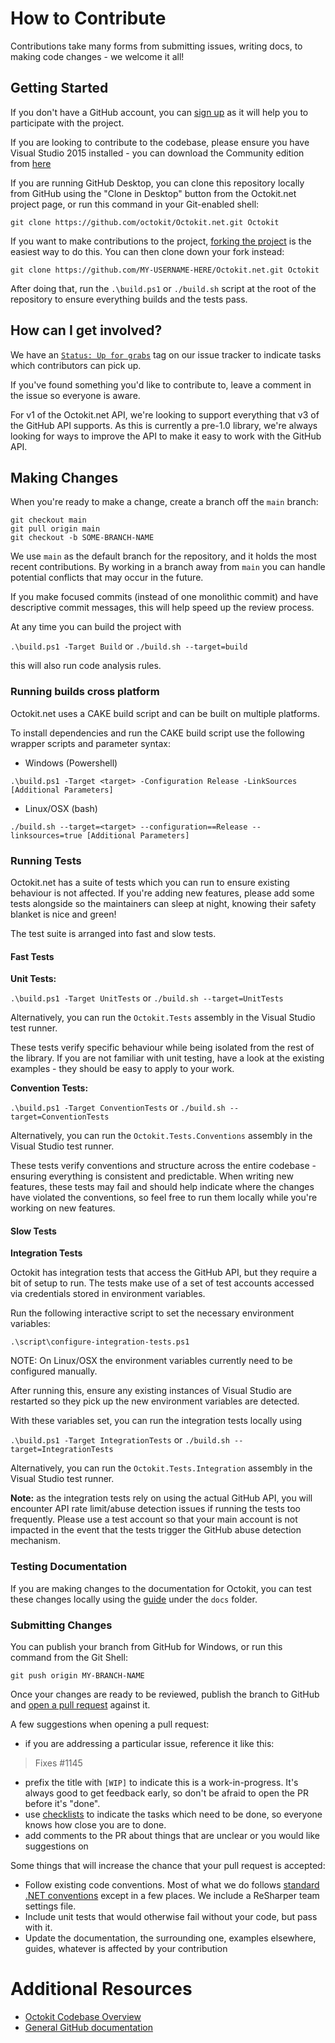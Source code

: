 # How to Contribute

Contributions take many forms from submitting issues, writing docs, to making
code changes - we welcome it all!

## Getting Started

If you don't have a GitHub account, you can [sign up](https://github.com/signup/free)
as it will help you to participate with the project.

If you are looking to contribute to the codebase, please ensure you have Visual
Studio 2015 installed - you can download the Community edition from
[here](https://www.visualstudio.com/en-us/downloads/download-visual-studio-vs.aspx)

If you are running GitHub Desktop, you can clone this repository locally from
GitHub using the "Clone in Desktop" button from the Octokit.net project page,
or run this command in your Git-enabled shell:

`git clone https://github.com/octokit/Octokit.net.git Octokit`

If you want to make contributions to the project,
[forking the project](https://help.github.com/articles/fork-a-repo) is the
easiest way to do this. You can then clone down your fork instead:

`git clone https://github.com/MY-USERNAME-HERE/Octokit.net.git Octokit`

After doing that, run the `.\build.ps1` or `./build.sh` script at the root of the repository
to ensure everything builds and the tests pass.

## How can I get involved?

We have an [`Status: Up for grabs`](https://github.com/octokit/octokit.net/labels/Status%3A%20Up%20for%20grabs)
tag on our issue tracker to indicate tasks which contributors can pick up.

If you've found something you'd like to contribute to, leave a comment in the issue
so everyone is aware.

For v1 of the Octokit.net API, we're looking to support everything that v3 of the
GitHub API supports. As this is currently a pre-1.0 library, we're always looking
for ways to improve the API to make it easy to work with the GitHub API.

## Making Changes

When you're ready to make a change, create a branch off the `main` branch:

```
git checkout main
git pull origin main
git checkout -b SOME-BRANCH-NAME
```

We use `main` as the default branch for the repository, and it holds the most
recent contributions. By working in a branch away from `main` you can handle
potential conflicts that may occur in the future.

If you make focused commits (instead of one monolithic commit) and have descriptive
commit messages, this will help speed up the review process.

At any time you can build the project with

`.\build.ps1 -Target Build`
or
`./build.sh --target=build`

this will also run code analysis rules.

### Running builds cross platform

Octokit.net uses a CAKE build script and can be built on multiple platforms.

To install dependencies and run the CAKE build script use the following wrapper scripts and parameter syntax:

- Windows (Powershell)

`.\build.ps1 -Target <target> -Configuration Release -LinkSources [Additional Parameters]`

- Linux/OSX (bash)

`./build.sh --target=<target> --configuration==Release --linksources=true [Additional Parameters]`

### Running Tests

Octokit.net has a suite of tests which you can run to ensure existing
behaviour is not affected. If you're adding new features, please add some
tests alongside so the maintainers can sleep at night, knowing their
safety blanket is nice and green!

The test suite is arranged into fast and slow tests.

#### Fast Tests

**Unit Tests:**

`.\build.ps1 -Target UnitTests` or `./build.sh --target=UnitTests`

Alternatively, you can run the `Octokit.Tests` assembly in the Visual Studio test runner.

These tests verify specific behaviour while being isolated from the rest of the
library. If you are not familiar with unit testing, have a look at the existing
examples - they should be easy to apply to your work.

**Convention Tests:**

`.\build.ps1 -Target ConventionTests` or `./build.sh --target=ConventionTests`

Alternatively, you can run the `Octokit.Tests.Conventions` assembly in the Visual Studio test runner.

These tests verify conventions and structure across the entire codebase -
ensuring everything is consistent and predictable. When writing new features,
these tests may fail and should help indicate where the changes have violated
the conventions, so feel free to run them locally while you're working on new
features.

#### Slow Tests

**Integration Tests**

Octokit has integration tests that access the GitHub API, but they require a
bit of setup to run. The tests make use of a set of test accounts accessed via
credentials stored in environment variables.

Run the following interactive script to set the necessary environment
variables:

`.\script\configure-integration-tests.ps1`

NOTE: On Linux/OSX the environment variables currently need to be configured manually.

After running this, ensure any existing instances of Visual Studio are restarted
so they pick up the new environment variables are detected.

With these variables set, you can run the integration tests locally using

`.\build.ps1 -Target IntegrationTests` or `./build.sh --target=IntegrationTests`

Alternatively, you can run the `Octokit.Tests.Integration` assembly in the Visual Studio test runner.

**Note:** as the integration tests rely on using the actual GitHub API, you will encounter
API rate limit/abuse detection issues if running the tests too frequently. Please use a test account
so that your main account is not impacted in the event that the tests trigger the GitHub abuse
detection mechanism.

### Testing Documentation

If you are making changes to the documentation for Octokit, you can test these
changes locally using the [guide](https://github.com/octokit/octokit.net/blob/main/docs/contributing.md)
under the `docs` folder.

### Submitting Changes

You can publish your branch from GitHub for Windows, or run this command from
the Git Shell:

`git push origin MY-BRANCH-NAME`

Once your changes are ready to be reviewed, publish the branch to GitHub and
[open a pull request](https://help.github.com/articles/using-pull-requests)
against it.

A few suggestions when opening a pull request:

 - if you are addressing a particular issue, reference it like this:

>   Fixes #1145

 - prefix the title with `[WIP]` to indicate this is a work-in-progress. It's
   always good to get feedback early, so don't be afraid to open the PR before
   it's "done".
 - use [checklists](https://github.com/blog/1375-task-lists-in-gfm-issues-pulls-comments)
   to indicate the tasks which need to be done, so everyone knows how close you
   are to done.
 - add comments to the PR about things that are unclear or you would like
   suggestions on

Some things that will increase the chance that your pull request is accepted:

* Follow existing code conventions. Most of what we do follows [standard .NET
  conventions](https://github.com/dotnet/corefx/blob/master/Documentation/coding-guidelines/coding-style.md) except in a few places. We include a ReSharper team settings file.
* Include unit tests that would otherwise fail without your code, but pass with
  it.
* Update the documentation, the surrounding one, examples elsewhere, guides,
  whatever is affected by your contribution

# Additional Resources

* [Octokit Codebase Overview](https://github.com/octokit/octokit.net/blob/master/OVERVIEW.md)
* [General GitHub documentation](http://help.github.com/)
